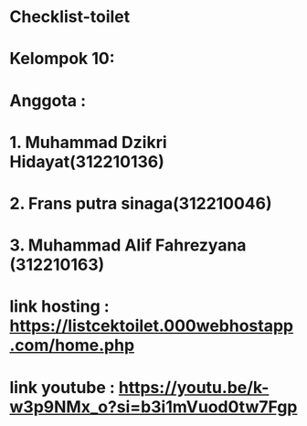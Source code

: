 # Checklist-toilet
# Kelompok 10:
# Anggota :
# 1. Muhammad Dzikri Hidayat(312210136)
# 2. Frans putra sinaga(312210046)
# 3. Muhammad Alif Fahrezyana (312210163)
# link hosting : https://listcektoilet.000webhostapp.com/home.php
# link youtube : https://youtu.be/k-w3p9NMx_o?si=b3i1mVuod0tw7Fgp
